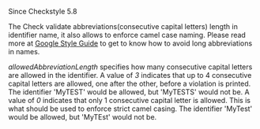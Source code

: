 Since Checkstyle 5.8

The Check validate abbreviations(consecutive capital letters) length in identifier name, it also allows to enforce camel case naming. Please read more at [ Google Style Guide][Google Style Guide] to get to know how to avoid long abbreviations in names.

*allowedAbbreviationLength* specifies how many consecutive capital letters are allowed in the identifier. A value of *3* indicates that up to 4 consecutive capital letters are allowed, one after the other, before a violation is printed. The identifier 'MyTEST' would be allowed, but 'MyTESTS' would not be. A value of *0* indicates that only 1 consecutive capital letter is allowed. This is what should be used to enforce strict camel casing. The identifier 'MyTest' would be allowed, but 'MyTEst' would not be.


[Google Style Guide]: http://checkstyle.sourceforge.net/reports/google-java-style-20170228.html#s5.3-camel-case